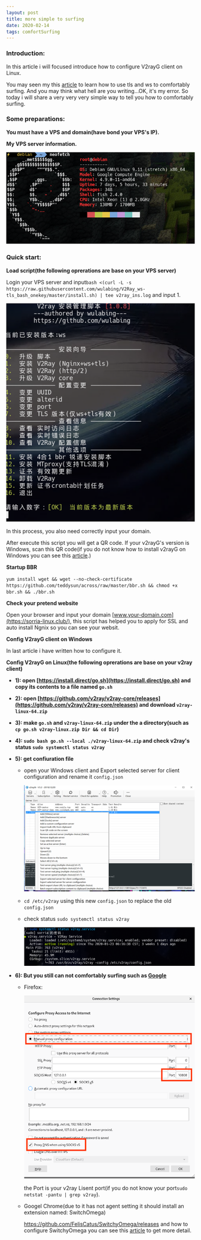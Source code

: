```yaml
---
layout: post
title: more simple to surfing
date: 2020-02-14
tags: comfortSurfing
---
```


### Introduction:

In this article i will focused introduce how to configure V2rayG client on Linux.   

You may seen my this [article](https://jasonsorria.github.io/2019/12/scure-surfing/) to learn how to use tls and ws to comfortably surfing. And you may think what hell are you writing...OK, it's my error. So today i will share a very very very simple way to tell you how to comfortably surfing.

### Some preparations:

**You must have a VPS and domain(have bond your VPS's IP).**

**My VPS server information.** 

![](/images/posts/v2ray/b.png)

### Quick start:

**Load script(the following oprerations are base on your VPS server)**

Login your VPS server and input`bash <(curl -L -s https://raw.githubusercontent.com/wulabing/V2Ray_ws-tls_bash_onekey/master/install.sh) | tee v2ray_ins.log` and input 1.

![](/images/posts/v2ray/a.png) 

In this process, you also need correctly input your domain.

After execute this script you will get a QR code. If your v2rayG's version is Windows, scan this QR code(if you do not know how to install v2rayG on Windows you can see this [article](https://jasonsorria.github.io/2019/12/scure-surfing/).)

**Startup BBR** 

`yum install wget && wget --no-check-certificate https://github.com/teddysun/across/raw/master/bbr.sh && chmod +x bbr.sh && ./bbr.sh` 

**Check your pretend website**

Open your browser and input your domain [www.your-domain.com](https://sorria-linux.club/), this script has helped you to apply for SSL and auto install Ngnix so you can see your websit.

**Config V2rayG client on Windows**

In last article i have written how to configure it.

**Config V2rayG on Linux(the following oprerations are base on your v2ray client)**

- **1): open [https://install.direct/go.sh](https://install.direct/go.sh) and copy its contents to a file named `go.sh`** 

- **2): open [https://github.com/v2ray/v2ray-core/releases](https://github.com/v2ray/v2ray-core/releases) and download `v2ray-linux-64.zip`**

- **3): make `go.sh` and `v2ray-linux-64.zip` under the a directory(such as `cp go.sh v2ray-linux.zip Dir && cd Dir`)**

- **4): `sudo bash go.sh --local ./v2ray-linux-64.zip` and check v2ray's status `sudo systemctl status v2ray`**

- **5): get confiuration file**

    - open your Windows client and Export selected server for client configuration and rename it `config.json` 


        ![](/images/posts/v2ray/c.png)

    -  `cd /etc/v2ray` using this new `config.json` to replace the old `config.json`   

    - check status `sudo systemctl status v2ray` 

        ![](/images/posts/v2ray/d.png)

- **6): But you still can not comfortably surfing such as [Google](https://www.google.com/)**


    - Firefox:

        ![](/images/posts/v2ray/e.png)

        the Port is your v2ray Lisent port(if you do not know your port`sudo netstat -pantu | grep v2ray`).

    - Googel Chrome(due to it has not agent setting it should install an extension named: SwitchOmega)

        https://github.com/FelisCatus/SwitchyOmega/releases and how to configure SwitchyOmega you can see this [article](http://www.modys.top/ubuntu-configuration-google-browser-shadowsocks-proxy-online.html) to get more detail.    

